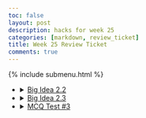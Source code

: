 ```yaml
---
toc: false
layout: post
description: hacks for week 25
categories: [markdown, review_ticket]
title: Week 25 Review Ticket
comments: true
---
```

{% include submenu.html %}
<ul>
    <li>
        <details closed>
            <summary><a href="{{site.baseurl}}/jupyter/compression">Big Idea 2.2</a></summary>
                <ul>
                    <li>Completed hacks, most notably made a procedure to change images color to red, green, blue, or gray depending on user input</li>
                    <li>Notes/Questions answered example</li>
                    <img src="{{site.baseurl}}/images/compressionnotes.png">
                    <li>Hacks example</li>
                    <img src="{{site.baseurl}}/images/bluescale.png">
                </ul>
        </details>
    </li>
    <li>
        <details closed>
            <summary><a href="{{site.baseurl}}/jupyter/pandas">Big Idea 2.3</a></summary>
                <ul>
                    <li>Completed hacks, most notably used pandas to view a video game database.</li>
                    <li>Notes/Questions answered example</li>
                    <img src="{{site.baseurl}}/images/pandanotes.png">
                    <li>Hacks example</li>
                    <img src="{{site.baseurl}}/images/pandahacks.png">
                    <li>Can use different data sets for my CPT instead of inventory, more like my first project involving video game data.</li>
                </ul>
        </details>
    </li>
    <li>
        <details closed>
            <summary><a href="{{site.baseurl}}/markdown/hacks/2023/03/07/mcq3.html">MCQ Test #3</a></summary>
            <ul>
                <li>Score: 44/50</li>
                <img src="{{site.baseurl}}/images/mcq3score.png">
                <li>Example of corrected problem</li>
                <img src="{{site.baseurl}}/images/Q40Correction.png">
            </ul>
        </details>
    </li>
</ul>